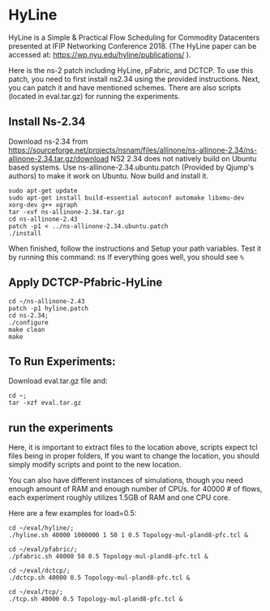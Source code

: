 # HyLine

HyLine is a Simple & Practical Flow Scheduling for Commodity Datacenters presented at IFIP Networking Conference 2018. (The HyLine paper can be accessed at: https://wp.nyu.edu/hyline/publications/ ).

Here is the ns-2 patch including HyLine, pFabric, and DCTCP. To use this patch, you need to first install ns2.34 using the provided instructions. Next, you can patch it and have mentioned schemes. There are also scripts (located in eval.tar.gz) for running the experiments.

## Install Ns-2.34

Download ns-2.34 from https://sourceforge.net/projects/nsnam/files/allinone/ns-allinone-2.34/ns-allinone-2.34.tar.gz/download
NS2 2.34 does not natively build on Ubuntu based systems. Use ns-allinone-2.34.ubuntu.patch (Provided by Qjump's authors) to make it work on Ubuntu.
Now build and install it.

	sudo apt-get update 
	sudo apt-get install build-essential autoconf automake libxmu-dev xorg-dev g++ xgraph 
	tar -xvf ns-allinone-2.34.tar.gz 
	cd ns-allinone-2.43 
	patch -p1 < ../ns-allinone-2.34.ubuntu.patch 
	./install 

When finished, follow the instructions and Setup your path variables. Test it by running this command: ns
If everything goes well, you should see `%`

## Apply DCTCP-Pfabric-HyLine

	cd ~/ns-allinone-2.43
	patch -p1 hyline.patch
	cd ns-2.34;
	./configure
	make clean
	make

## To Run Experiments: 
Download eval.tar.gz file and:

	cd ~;
	tar -xzf eval.tar.gz

## run the experiments

Here, it is important to extract files to the location above, scripts expect tcl files being in proper folders, If you want to change the location, you should simply modify scripts and point to the new location.

You can also have different instances of simulations, though you need enough amount of RAM and enough number of CPUs.
for 40000 # of flows, each experiment roughly utilizes 1.5GB of RAM and one CPU core.

Here are a few examples for load=0.5:

	cd ~/eval/hyline/;
	./hyline.sh 40000 1000000 1 50 1 0.5 Topology-mul-pland8-pfc.tcl &

	cd ~/eval/pfabric/;
	./pfabric.sh 40000 50 0.5 Topology-mul-pland8-pfc.tcl &

	cd ~/eval/dctcp/;
	./dctcp.sh 40000 0.5 Topology-mul-pland8-pfc.tcl &

	cd ~/eval/tcp/;
	./tcp.sh 40000 0.5 Topology-mul-pland8-pfc.tcl &

